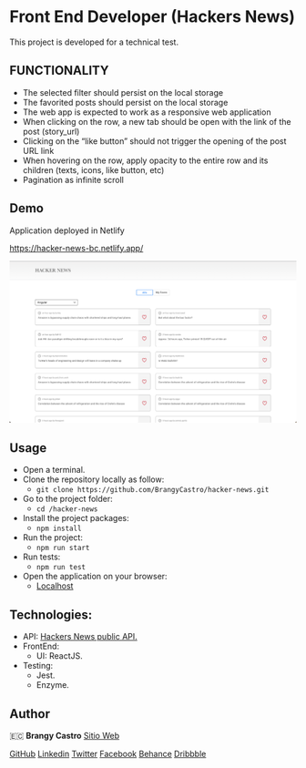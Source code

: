 # Front End Developer (Hackers News)

This project is developed for a technical test.

## FUNCTIONALITY

- The selected filter should persist on the local storage
- The favorited posts should persist on the local storage
- The web app is expected to work as a responsive web application
- When clicking on the row, a new tab should be open with the link of the post
  (story_url)
- Clicking on the “like button” should not trigger the opening of the post URL link
- When hovering on the row, apply opacity to the entire row and its children (texts,
  icons, like button, etc)
- Pagination as infinite scroll

## Demo

Application deployed in Netlify

https://hacker-news-bc.netlify.app/

![Hacker News](./demo.png)

## Usage

- Open a terminal.
- Clone the repository locally as follow:
  - `git clone https://github.com/BrangyCastro/hacker-news.git`
- Go to the project folder:
  - `cd /hacker-news`
- Install the project packages:
  - `npm install`
- Run the project:
  - `npm run start`
- Run tests:
  - `npm run test`
- Open the application on your browser:
  - [Localhost](http://localhost:3000/)

## Technologies:

- API: [Hackers News public API.](https://hn.algolia.com/api/v1/search_by_date?query=angular&page=0)
- FrontEnd:
  - UI: ReactJS.
- Testing:
  - Jest.
  - Enzyme.

## Author

🇪🇨 **Brangy Castro** [Sitio Web](https://brangycastro.netlify.app/)

[GitHub](https://github.com/BrangyCastro)
[Linkedin](https://www.linkedin.com/in/brangycastro/)
[Twitter](https://twitter.com/BrangyC)
[Facebook](https://www.facebook.com/brangy.castro/)
[Behance](https://www.behance.net/brangycastro)
[Dribbble](https://dribbble.com/BrangyC)
